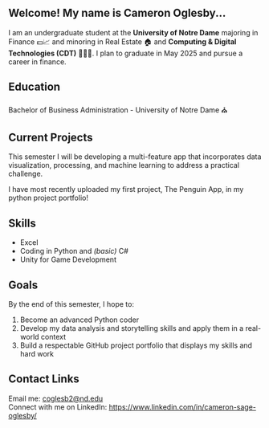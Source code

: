 ## Welcome! My name is Cameron Oglesby...

I am an undergraduate student at the **University of Notre Dame** majoring in Finance 💵📈 and minoring in Real Estate 🏠 and 
**Computing & Digital Technologies (CDT)** 👩🏼‍💻. I plan to graduate in May 2025 and pursue a career in finance. 

## Education

Bachelor of Business Administration - University of Notre Dame ⛪

## Current Projects

This semester I will be developing a multi-feature app that incorporates data visualization, processing, and machine learning to address a practical challenge.

I have most recently uploaded my first project, The Penguin App, in my python project portfolio!

## Skills

- Excel
- Coding in Python and *(basic)* C#
- Unity for Game Development 

## Goals

By the end of this semester, I hope to:
1. Become an advanced Python coder
2. Develop my data analysis and storytelling skills and apply them in a real-world context
3. Build a respectable GitHub project portfolio that displays my skills and hard work

## Contact Links

Email me: coglesb2@nd.edu  
Connect with me on LinkedIn: https://www.linkedin.com/in/cameron-sage-oglesby/ 





